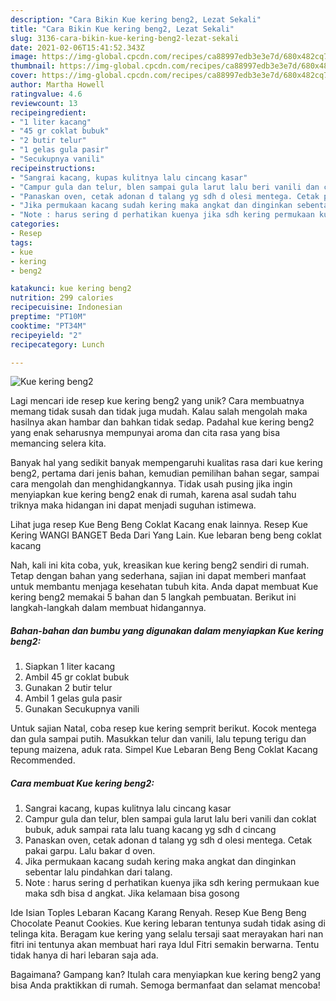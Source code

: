 ```yaml
---
description: "Cara Bikin Kue kering beng2, Lezat Sekali"
title: "Cara Bikin Kue kering beng2, Lezat Sekali"
slug: 3136-cara-bikin-kue-kering-beng2-lezat-sekali
date: 2021-02-06T15:41:52.343Z
image: https://img-global.cpcdn.com/recipes/ca88997edb3e3e7d/680x482cq70/kue-kering-beng2-foto-resep-utama.jpg
thumbnail: https://img-global.cpcdn.com/recipes/ca88997edb3e3e7d/680x482cq70/kue-kering-beng2-foto-resep-utama.jpg
cover: https://img-global.cpcdn.com/recipes/ca88997edb3e3e7d/680x482cq70/kue-kering-beng2-foto-resep-utama.jpg
author: Martha Howell
ratingvalue: 4.6
reviewcount: 13
recipeingredient:
- "1 liter kacang"
- "45 gr coklat bubuk"
- "2 butir telur"
- "1 gelas gula pasir"
- "Secukupnya vanili"
recipeinstructions:
- "Sangrai kacang, kupas kulitnya lalu cincang kasar"
- "Campur gula dan telur, blen sampai gula larut lalu beri vanili dan coklat bubuk, aduk sampai rata lalu tuang kacang yg sdh d cincang"
- "Panaskan oven, cetak adonan d talang yg sdh d olesi mentega. Cetak pakai garpu. Lalu bakar d oven."
- "Jika permukaan kacang sudah kering maka angkat dan dinginkan sebentar lalu pindahkan dari talang."
- "Note : harus sering d perhatikan kuenya jika sdh kering permukaan kue maka sdh bisa d angkat. Jika kelamaan bisa gosong"
categories:
- Resep
tags:
- kue
- kering
- beng2

katakunci: kue kering beng2 
nutrition: 299 calories
recipecuisine: Indonesian
preptime: "PT10M"
cooktime: "PT34M"
recipeyield: "2"
recipecategory: Lunch

---
```



![Kue kering beng2](https://img-global.cpcdn.com/recipes/ca88997edb3e3e7d/680x482cq70/kue-kering-beng2-foto-resep-utama.jpg)

Lagi mencari ide resep kue kering beng2 yang unik? Cara membuatnya memang tidak susah dan tidak juga mudah. Kalau salah mengolah maka hasilnya akan hambar dan bahkan tidak sedap. Padahal kue kering beng2 yang enak seharusnya mempunyai aroma dan cita rasa yang bisa memancing selera kita.

Banyak hal yang sedikit banyak mempengaruhi kualitas rasa dari kue kering beng2, pertama dari jenis bahan, kemudian pemilihan bahan segar, sampai cara mengolah dan menghidangkannya. Tidak usah pusing jika ingin menyiapkan kue kering beng2 enak di rumah, karena asal sudah tahu triknya maka hidangan ini dapat menjadi suguhan istimewa.

Lihat juga resep Kue Beng Beng Coklat Kacang enak lainnya. Resep Kue Kering WANGI BANGET Beda Dari Yang Lain. Kue lebaran beng beng coklat kacang


Nah, kali ini kita coba, yuk, kreasikan kue kering beng2 sendiri di rumah. Tetap dengan bahan yang sederhana, sajian ini dapat memberi manfaat untuk membantu menjaga kesehatan tubuh kita. Anda dapat membuat Kue kering beng2 memakai 5 bahan dan 5 langkah pembuatan. Berikut ini langkah-langkah dalam membuat hidangannya.

<!--inarticleads1-->

##### Bahan-bahan dan bumbu yang digunakan dalam menyiapkan Kue kering beng2:

1. Siapkan 1 liter kacang
1. Ambil 45 gr coklat bubuk
1. Gunakan 2 butir telur
1. Ambil 1 gelas gula pasir
1. Gunakan Secukupnya vanili


Untuk sajian Natal, coba resep kue kering semprit berikut. Kocok mentega dan gula sampai putih. Masukkan telur dan vanili, lalu tepung terigu dan tepung maizena, aduk rata. Simpel Kue Lebaran Beng Beng Coklat Kacang Recommended. 

<!--inarticleads2-->

##### Cara membuat Kue kering beng2:

1. Sangrai kacang, kupas kulitnya lalu cincang kasar
1. Campur gula dan telur, blen sampai gula larut lalu beri vanili dan coklat bubuk, aduk sampai rata lalu tuang kacang yg sdh d cincang
1. Panaskan oven, cetak adonan d talang yg sdh d olesi mentega. Cetak pakai garpu. Lalu bakar d oven.
1. Jika permukaan kacang sudah kering maka angkat dan dinginkan sebentar lalu pindahkan dari talang.
1. Note : harus sering d perhatikan kuenya jika sdh kering permukaan kue maka sdh bisa d angkat. Jika kelamaan bisa gosong


Ide Isian Toples Lebaran Kacang Karang Renyah. Resep Kue Beng Beng Chocolate Peanut Cookies. Kue kering lebaran tentunya sudah tidak asing di telinga kita. Beragam kue kering yang selalu tersaji saat merayakan hari nan fitri ini tentunya akan membuat hari raya Idul Fitri semakin berwarna. Tentu tidak hanya di hari lebaran saja ada. 

Bagaimana? Gampang kan? Itulah cara menyiapkan kue kering beng2 yang bisa Anda praktikkan di rumah. Semoga bermanfaat dan selamat mencoba!
